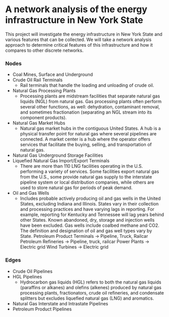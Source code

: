 # A network analysis of the energy infrastructure in New York State

This project will investigate the energy infrastructure in New York State and various features that can be collected. We will take a network analysis approach to determine critical features of this infrastructure and how it compares to other discrete networks.

### Nodes
* Coal Mines, Surface and Underground 
* Crude Oil Rail Terminals 
  * Rail terminals that handle the loading and unloading of crude oil.
* Natural Gas Processing Plants
  * Processing plants are midstream facilities that separate natural gas liquids (NGL) from natural gas. Gas processing plants often perform several other functions, as well: dehydration, contaminant removal, and sometimes fractionation (separating an NGL stream into its component products). 
* Natural Gas Market Hubs 
  * Natural gas market hubs in the contiguous United States. A hub is a physical transfer point for natural gas where several pipelines are connected. A market center is a hub where the operator offers services that facilitate the buying, selling, and transportation of natural gas. 
* Natural Gas Underground Storage Facilities
* Liquefied Natural Gas Import/Export Terminals
  * There are more than 110 LNG facilities operating in the U.S. performing a variety of services. Some facilities export natural gas from the U.S., some provide natural gas supply to the interstate pipeline system or local distribution companies, while others are used to store natural gas for periods of peak demand. 
* Oil and Gas Wells
  * Includes probable actively producing oil and gas wells in the United States, excluding Indiana and Illinois. States vary in their collection and processing practices and have varying lags in reporting. For example, reporting for Kentucky and Tennessee will lag years behind other States. Known abandoned, dry, storage and injection wells have been excluded. Gas wells include coalbed methane and CO2. The definition and designation of oil and gas well types vary by State.
Petroleum Product Terminals → Pipeline, Truck, Railcar
Petroleum Refineries → Pipeline, truck, railcar
Power Plants → Electric grid
Wind Turbines → Electric grid

### Edges
* Crude Oil Pipelines
* HGL Pipelines
  * Hydrocarbon gas liquids (HGL) refers to both the natural gas liquids (paraffins or alkanes) and olefins (alkenes) produced by natural gas processing plants, fractionators, crude oil refineries, and condensate splitters but excludes liquefied natural gas (LNG) and aromatics.
* Natural Gas Interstate and Intrastate Pipelines
* Petroleum Product Pipelines
